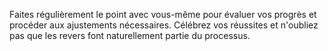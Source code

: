 Faites régulièrement le point avec vous-même pour évaluer vos progrès et procéder aux ajustements nécessaires. Célébrez vos réussites et n'oubliez pas que les revers font naturellement partie du processus.